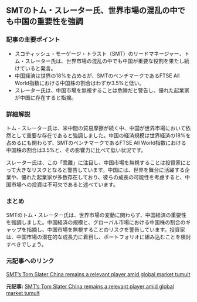 ## SMTのトム・スレーター氏、世界市場の混乱の中でも中国の重要性を強調

### 記事の主要ポイント

* スコティッシュ・モーゲージ・トラスト（SMT）のリードマネージャー、トム・スレーター氏は、世界市場の混乱の中でも中国が重要な役割を果たし続けていると発言。
* 中国経済は世界の18%を占めるが、SMTのベンチマークであるFTSE All World指数における中国株の割合はわずか3.5%と低い。
* スレーター氏は、中国市場を無視することは危険だと警告し、優れた起業家が中国に存在すると指摘。

### 詳細解説

トム・スレーター氏は、米中間の貿易摩擦が続く中、中国が世界市場において依然として重要な存在であると強調しました。中国の経済規模は世界経済の18%を占めるにも関わらず、SMTのベンチマークであるFTSE All World指数における中国株の割合は3.5%と、その影響力に比べて低い状況です。

スレーター氏は、この「乖離」に注目し、中国市場を無視することは投資家にとって大きなリスクとなると警告しています。中国には、世界を舞台に活躍する企業や、優れた起業家が多数存在しており、彼らの成長の可能性を考慮すると、中国市場への投資は不可欠であると述べています。

### まとめ

SMTのトム・スレーター氏は、世界市場の変動に関わらず、中国経済の重要性を強調しました。中国経済の規模と、グローバル市場における中国株の割合のギャップを指摘し、中国市場を無視することのリスクを警告しています。投資家は、中国市場の潜在的な成長力に着目し、ポートフォリオに組み込むことを検討すべきでしょう。

### 元記事へのリンク

[SMT’s Tom Slater China remains a relevant player amid global market tumult](https://www.investmentweek.co.uk/investment-week/news/4140574/smt-tom-slater-china-remains-relevant-player-amid-global-market-tumult)


**元記事:** [SMT’s Tom Slater China remains a relevant player amid global market tumult](https://www.investmentweek.co.uk/news/4413059/smts-tom-slater-china-remains-relevant-player-amid-global-market-tumult)